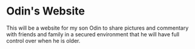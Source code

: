 # Odin's Website

This will be a website for my son Odin to share pictures and commentary with friends and family in a secured environment that he will have full control over when he is older.
